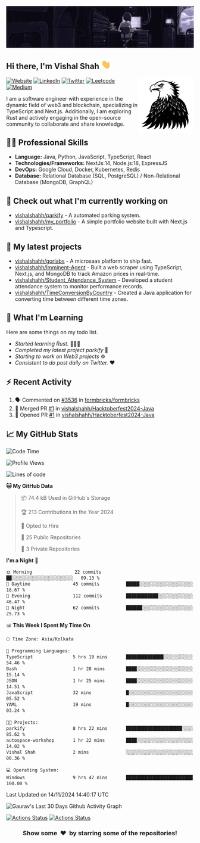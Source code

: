 <img src="Assets/code.gif" alt="Header" style="margin-bottom: 0;" />

<h2> Hi there, I'm Vishal Shah <img src="https://raw.githubusercontent.com/ABSphreak/ABSphreak/master/gifs/Hi.gif" height="25px"></h2>

<img align="right" src="Assets/falcon.png" width='150'/>

[
![Website](https://img.shields.io/badge/Portfolio-CC5500?style=for-the-badge&logo=&logoColor=white)](https://vishalshah.vercel.app/) [ ![LinkedIn](https://img.shields.io/badge/LinkedIn-4682B4?style=for-the-badge&logo=linkedin&logoColor=white)](https://www.linkedin.com/in/vishalshahh) [![Twitter](https://img.shields.io/badge/Twitter-1E90FF?style=for-the-badge&logo=twitter&logoColor=white)](https://twitter.com/vishalshahh) [![Leetcode](https://img.shields.io/badge/leetcode-B22211?style=for-the-badge&logo=leetcode&logoColor=white)](https://leetcode.com/u/vishal0015/) [![Medium](https://img.shields.io/badge/Medium-555555?style=for-the-badge&logo=medium&logoColor=white)](https://medium.com/@vishalshahh)


I am a software engineer with experience in the dynamic field of web3 and blockchain, specializing in TypeScript and Next.js. Additionally, I am exploring Rust and actively engaging in the open-source community to collaborate and share knowledge.

## 👨‍💻 Professional Skills

-  **Language:** Java, Python, JavaScript, TypeScript, React
-  **Technologies/Frameworks:** NextJs:14, Node.js:18, ExpressJS
-  **DevOps:** Google Cloud, Docker, Kubernetes, Redis
-  **Database:** Relational Database (SQL, PostgreSQL) / Non-Relational Database (MongoDB, GraphQL)

## 👷 Check out what I'm currently working on

- [vishalshahh/parkify](https://github.com/vishalshahh/parkify) - A automated parking system.
- [vishalshahh/my_portfolio](https://github.com/vishalshahh/my_portfolio) - A simple portfolio website built with Next.js and Typescript.

## 🌱 My latest projects

- [vishalshahh/gorlabs](https://github.com/vishalshahh/gorlabs) - A microsaas platform to ship fast.
- [vishalshahh/Imminent-Agent](https://github.com/vishalshahh/Imminent-Agent) - Built a web scraper using TypeScript, Next.js, and MongoDB to track Amazon prices in real-time.
- [vishalshahh/Student_Attendance_System](https://github.com/vishalshahh/Student_Attendance_System) - Developed a student attendance system to monitor performance records.
- [vishalshahh/TimeConversionByCountry](https://github.com/vishalshahh/passkeys-demo) - Created a Java application for converting time between different time zones.

## 🤖 What I'm Learning

Here are some things on my todo list.
- _Started learning Rust._ 🧙🏽‍♂️
- _Completed my latest project parkify_ 👷
- _Starting to work on Web3 projects_ ⚙️
- _Consistent to do post daily on Twitter._ ❤️

## :zap: Recent Activity

<!--START_SECTION:activity-->
1. 🗣 Commented on [#3536](https://github.com/formbricks/formbricks/issues/3536#issuecomment-2408474609) in [formbricks/formbricks](https://github.com/formbricks/formbricks)
2. 🎉 Merged PR [#1](https://github.com/vishalshahh/Hacktoberfest2024-Java/pull/1) in [vishalshahh/Hacktoberfest2024-Java](https://github.com/vishalshahh/Hacktoberfest2024-Java)
3. 💪 Opened PR [#1](https://github.com/vishalshahh/Hacktoberfest2024-Java/pull/1) in [vishalshahh/Hacktoberfest2024-Java](https://github.com/vishalshahh/Hacktoberfest2024-Java)
<!--END_SECTION:activity-->

## 📈 My GitHub Stats

<!--START_SECTION:waka-->
![Code Time](http://img.shields.io/badge/Code%20Time-33%20hrs%2038%20mins-blue)

![Profile Views](http://img.shields.io/badge/Profile%20Views-1-blue)

![Lines of code](https://img.shields.io/badge/From%20Hello%20World%20I%27ve%20Written-5.8%20million%20lines%20of%20code-blue)

**🐱 My GitHub Data** 

> 📦 74.4 kB Used in GitHub's Storage 
 > 
> 🏆 213 Contributions in the Year 2024
 > 
> 💼 Opted to Hire
 > 
> 📜 25 Public Repositories 
 > 
> 🔑 3 Private Repositories 
 > 
**I'm a Night 🦉** 

```text
🌞 Morning                22 commits          ██░░░░░░░░░░░░░░░░░░░░░░░   09.13 % 
🌆 Daytime                45 commits          █████░░░░░░░░░░░░░░░░░░░░   18.67 % 
🌃 Evening                112 commits         ████████████░░░░░░░░░░░░░   46.47 % 
🌙 Night                  62 commits          ██████░░░░░░░░░░░░░░░░░░░   25.73 % 
```


📊 **This Week I Spent My Time On** 

```text
🕑︎ Time Zone: Asia/Kolkata

💬 Programming Languages: 
TypeScript               5 hrs 19 mins       ██████████████░░░░░░░░░░░   54.46 % 
Bash                     1 hr 28 mins        ████░░░░░░░░░░░░░░░░░░░░░   15.14 % 
JSON                     1 hr 25 mins        ████░░░░░░░░░░░░░░░░░░░░░   14.51 % 
JavaScript               32 mins             █░░░░░░░░░░░░░░░░░░░░░░░░   05.52 % 
YAML                     19 mins             █░░░░░░░░░░░░░░░░░░░░░░░░   03.24 % 

🐱‍💻 Projects: 
parkify                  8 hrs 22 mins       █████████████████████░░░░   85.62 % 
autospace-workshop       1 hr 22 mins        ████░░░░░░░░░░░░░░░░░░░░░   14.02 % 
Vishal Shah              2 mins              ░░░░░░░░░░░░░░░░░░░░░░░░░   00.36 % 

💻 Operating System: 
Windows                  9 hrs 47 mins       █████████████████████████   100.00 % 
```


 Last Updated on 14/11/2024 14:40:17 UTC
<!--END_SECTION:waka-->

![Gaurav's Last 30 Days Github Activity Graph](https://gaurav-github-readme-activity-graph.vercel.app/graph?username=vishalshahh&theme=tokyo-night)

[![Actions Status](https://github.com/vishalshahh/vishalshahh/workflows/wakatime-stats/badge.svg)](https://github.com/vishalshahh/vishalshahh/actions)
[![Actions Status](https://github.com/vishalshahh/vishalshahh/workflows/update-gh-activity/badge.svg)](https://github.com/vishalshahh/vishalshahh/actions)

<div align="center">
<h3 align="center">Show some &nbsp;❤️&nbsp; by starring some of the repositories!</h3>
</div>
